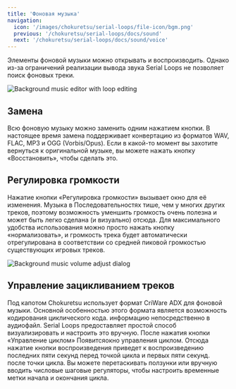 ```yaml
---
title: 'Фоновая музыка'
navigation:
  icon: '/images/chokuretsu/serial-loops/file-icon/bgm.png'
  previous: '/chokuretsu/serial-loops/docs/sound'
  next: '/chokuretsu/serial-loops/docs/sound/voice'
---
```


Элементы фоновой музыки можно открывать и воспроизводить. Однако из-за ограничений реализации вывода звука Serial Loops не позволяет
поиск фоновых треки. 

![Background music editor with loop editing](/images/chokuretsu/serial-loops/bgm-loop-editing.png)

## Замена
Всю фоновую музыку можно заменить одним нажатием кнопки. В настоящее время замена поддерживает конвертацию из форматов WAV, FLAC, MP3 и OGG (Vorbis/Opus).
Если в какой-то момент вы захотите вернуться к оригинальной музыке, вы можете нажать кнопку «Восстановить», чтобы сделать это.

## Регулировка громкости
Нажатие кнопки «Регулировка громкости» вызывает окно для её изменения. Музыка в Последовательностях тише, чем у многих других треков, поэтому возможность
уменшить громкость очень полезна и может быть легко сделана (и визуально) отсюда. Для максимального удобства использования можно просто нажать кнопку «нормализовать», и
громкость трека будет автоматически отрегулирована в соответствии со средней пиковой громкостью существующих игровых треков.

![Background music volume adjust dialog](/images/chokuretsu/serial-loops/bgm-volume-editing.png)

## Управление зацикливанием треков
Под капотом Chokuretsu использует формат CriWare ADX для фоновой музыки. Основной особенностью этого формата является возможность кодирования циклического кода.
информацию непосредственно в аудиофайл. Serial Loops предоставляет простой способ визуализировать и настроить это вручную. После нажатия кнопки «Управление циклом»
Появитсяокно управления циклом. Отсюда нажатие кнопки воспроизведения приведет к воспроизведению последних пяти секунд перед точкой цикла и первых пяти секунд.
после точки цикла. Вы можете перетаскивать ползунки или вручную вводить числовые шаговые регуляторы, чтобы настроить временные метки начала и окончания цикла.